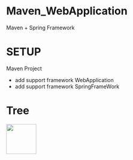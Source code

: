 # Maven_WebApplication
Maven + Spring Framework 

# SETUP
Maven Project 
- add support framework WebApplication
- add support framework SpringFrameWork

# Tree


<img style="width:80px" src="https://user-images.githubusercontent.com/6897464/68066519-af47c880-fd7c-11e9-955b-8366c6ec53c0.PNG"/>


